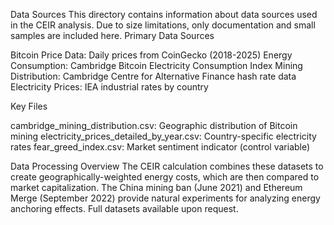 Data Sources
This directory contains information about data sources used in the CEIR analysis. Due to size limitations, only documentation and small samples are included here.
Primary Data Sources

Bitcoin Price Data: Daily prices from CoinGecko (2018-2025)
Energy Consumption: Cambridge Bitcoin Electricity Consumption Index
Mining Distribution: Cambridge Centre for Alternative Finance hash rate data
Electricity Prices: IEA industrial rates by country

Key Files

cambridge_mining_distribution.csv: Geographic distribution of Bitcoin mining
electricity_prices_detailed_by_year.csv: Country-specific electricity rates
fear_greed_index.csv: Market sentiment indicator (control variable)

Data Processing Overview
The CEIR calculation combines these datasets to create geographically-weighted energy costs, which are then compared to market capitalization. The China mining ban (June 2021) and Ethereum Merge (September 2022) provide natural experiments for analyzing energy anchoring effects.
Full datasets available upon request.
